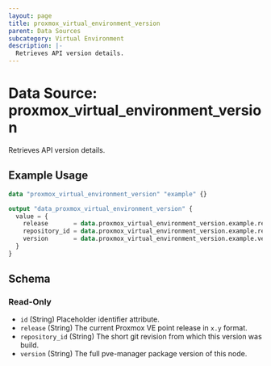 ```yaml
---
layout: page
title: proxmox_virtual_environment_version
parent: Data Sources
subcategory: Virtual Environment
description: |-
  Retrieves API version details.
---
```


# Data Source: proxmox_virtual_environment_version

Retrieves API version details.

## Example Usage

```terraform
data "proxmox_virtual_environment_version" "example" {}

output "data_proxmox_virtual_environment_version" {
  value = {
    release       = data.proxmox_virtual_environment_version.example.release
    repository_id = data.proxmox_virtual_environment_version.example.repository_id
    version       = data.proxmox_virtual_environment_version.example.version
  }
}
```

<!-- schema generated by tfplugindocs -->
## Schema

### Read-Only

- `id` (String) Placeholder identifier attribute.
- `release` (String) The current Proxmox VE point release in `x.y` format.
- `repository_id` (String) The short git revision from which this version was build.
- `version` (String) The full pve-manager package version of this node.
